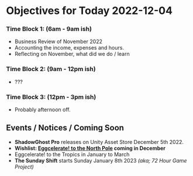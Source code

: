 # Objectives for Today 2022-12-04

### Time Block 1: (6am - 9am ish)
- Business Review of November 2022
- Accounting the income, expenses and hours.
- Reflecting on November, what did we do / learn

### Time Block 2: (9am - 12pm ish)
- ???

### Time Block 3: (12pm - 3pm ish)
- Probably afternoon off.

## Events / Notices / Coming Soon

- **ShadowGhost Pro** releases on Unity Asset Store December 5th 2022.
- **Wishlist: [Eggcelerate! to the North Pole](https://store.steampowered.com/app/2216320/Eggcelerate_to_the_North_Pole/) coming in December**
- Eggcelerate! to the Tropics in January to March
- **The Sunday Shift** starts Sunday January 8th 2023 _(aka; 72 Hour Game Project)_
